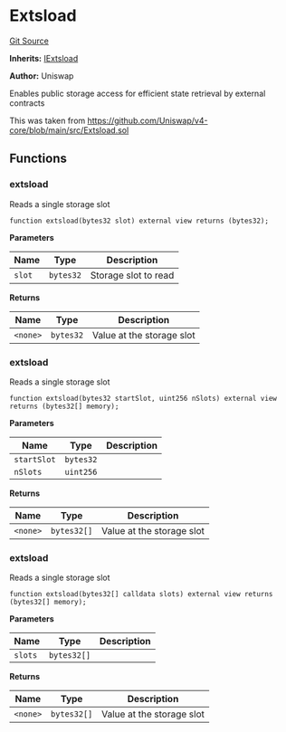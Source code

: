 # Extsload
[Git Source](https://github.com/VerisLabs/KAM/blob/7810ef786f844ebd78831ee424b7ee896113d92b/src/vendor/uniswap/Extsload.sol)

**Inherits:**
[IExtsload](/src/interfaces/IExtsload.sol/interface.IExtsload.md)

**Author:**
Uniswap

Enables public storage access for efficient state retrieval by external contracts

This was taken from https://github.com/Uniswap/v4-core/blob/main/src/Extsload.sol


## Functions
### extsload

Reads a single storage slot


```solidity
function extsload(bytes32 slot) external view returns (bytes32);
```
**Parameters**

|Name|Type|Description|
|----|----|-----------|
|`slot`|`bytes32`|Storage slot to read|

**Returns**

|Name|Type|Description|
|----|----|-----------|
|`<none>`|`bytes32`|Value at the storage slot|


### extsload

Reads a single storage slot


```solidity
function extsload(bytes32 startSlot, uint256 nSlots) external view returns (bytes32[] memory);
```
**Parameters**

|Name|Type|Description|
|----|----|-----------|
|`startSlot`|`bytes32`||
|`nSlots`|`uint256`||

**Returns**

|Name|Type|Description|
|----|----|-----------|
|`<none>`|`bytes32[]`|Value at the storage slot|


### extsload

Reads a single storage slot


```solidity
function extsload(bytes32[] calldata slots) external view returns (bytes32[] memory);
```
**Parameters**

|Name|Type|Description|
|----|----|-----------|
|`slots`|`bytes32[]`||

**Returns**

|Name|Type|Description|
|----|----|-----------|
|`<none>`|`bytes32[]`|Value at the storage slot|


